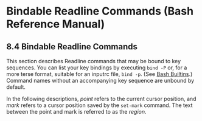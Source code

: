 # Bindable Readline Commands \(Bash Reference Manual\)

## 8.4 Bindable Readline Commands

This section describes Readline commands that may be bound to key sequences. You can list your key bindings by executing `bind -P` or, for a more terse format, suitable for an inputrc file, `bind -p`. \(See [Bash Builtins](bash-builtins-bash-reference-manual.md#Bash-Builtins).\) Command names without an accompanying key sequence are unbound by default.

In the following descriptions, _point_ refers to the current cursor position, and _mark_ refers to a cursor position saved by the `set-mark` command. The text between the point and mark is referred to as the _region_.

